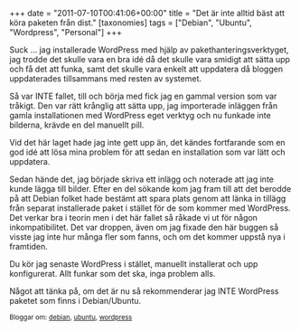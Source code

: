 +++
date = "2011-07-10T00:41:06+00:00"
title = "Det är inte alltid bäst att köra paketen från dist."
[taxonomies]
tags = ["Debian", "Ubuntu", "Wordpress", "Personal"]
+++

Suck &#8230; jag installerade WordPress med hjälp av pakethanteringsverktyget, jag trodde det skulle vara en bra idé då det skulle vara smidigt att sätta upp och få det att funka, samt det skulle vara enkelt att uppdatera då bloggen uppdaterades tillsammans med resten av systemet.

Så var INTE fallet, till och börja med fick jag en gammal version som var tråkigt. Den var rätt krånglig att sätta upp, jag importerade inläggen från gamla installationen med WordPress eget verktyg och nu funkade inte bilderna, krävde en del manuellt pill.

Vid det här laget hade jag inte gett upp än, det kändes fortfarande som en god idé att lösa mina problem för att sedan en installation som var lätt och uppdatera.

Sedan hände det, jag började skriva ett inlägg och noterade att jag inte kunde lägga till bilder. Efter en del sökande kom jag fram till att det berodde på att Debian folket hade bestämt att spara plats genom att länka in tillägg från separat installerade paket i stället för de som kommer med WordPress. Det verkar bra i teorin men i det här fallet så råkade vi ut för någon inkompatibilitet. Det var droppen, även om jag fixade den här buggen så visste jag inte hur många fler som fanns, och om det kommer uppstå nya i framtiden.

Du kör jag senaste WordPress i stället, manuellt installerat och upp konfigurerat. Allt funkar som det ska, inga problem alls.

Något att tänka på, om det är nu så rekommenderar jag INTE WordPress paketet som finns i Debian/Ubuntu.

<small> <p class='technorati-tags'>
  Bloggar om: <a class='technorati-link' href='http://bloggar.se/om/debian' rel='tag' target='_self'>debian</a>, <a class='technorati-link' href='http://bloggar.se/om/ubuntu' rel='tag' target='_self'>ubuntu</a>, <a class='technorati-link' href='http://bloggar.se/om/wordpress' rel='tag' target='_self'>wordpress</a>
</p></small>
